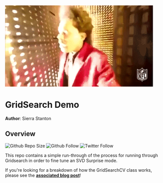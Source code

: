 ![The Weekend Search](/images/theweekend_superbowl.gif)

# GridSearch Demo

**Author**: Sierra Stanton

## Overview
![Github Repo Size](https://img.shields.io/github/repo-size/sierrafromcalifornia/gridsearchdemo?style=social)
![Github Follow](https://img.shields.io/github/followers/sierrafromcalifornia?style=social)
![Twitter Follow](https://img.shields.io/twitter/follow/sierrastanton?style=social)

This repo contains a simple run-through of the process for running through Gridsearch in order to fine tune an SVD Surprise mode.

If you're looking for a breakdown of how the GridSearchCV class works, please see the __[associated blog post](https://hellbent.quip.com/fyLAAQklfAsi/Using-Gridsearch-in-Surprise-P1-The-Breakdown)__!